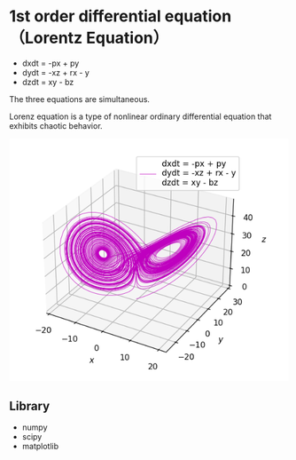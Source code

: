 # 1st order differential equation（Lorentz Equation）
- dxdt = -px + py
- dydt = -xz + rx - y
- dzdt = xy - bz

The three equations are simultaneous.

Lorenz equation is a type of nonlinear ordinary differential equation that exhibits chaotic behavior.

![image](/assets/スクリーンショット%202025-03-08%20021036.png)

## Library
- numpy
- scipy
- matplotlib
